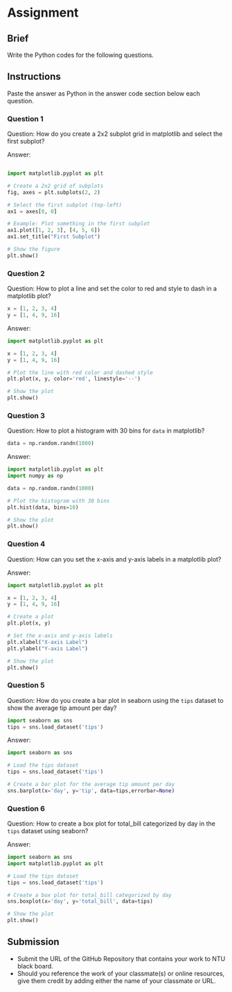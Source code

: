 # Assignment

## Brief

Write the Python codes for the following questions.

## Instructions

Paste the answer as Python in the answer code section below each question.

### Question 1

Question: How do you create a 2x2 subplot grid in matplotlib and select the first subplot?

Answer:

```python

import matplotlib.pyplot as plt

# Create a 2x2 grid of subplots
fig, axes = plt.subplots(2, 2)

# Select the first subplot (top-left)
ax1 = axes[0, 0]

# Example: Plot something in the first subplot
ax1.plot([1, 2, 3], [4, 5, 6])
ax1.set_title("First Subplot")

# Show the figure
plt.show()
```

### Question 2

Question: How to plot a line and set the color to red and style to dash in a matplotlib plot?

```python
x = [1, 2, 3, 4]
y = [1, 4, 9, 16]
```

Answer:

```python
import matplotlib.pyplot as plt

x = [1, 2, 3, 4]
y = [1, 4, 9, 16]

# Plot the line with red color and dashed style
plt.plot(x, y, color='red', linestyle='--')

# Show the plot
plt.show()
```

### Question 3

Question: How to plot a histogram with 30 bins for `data` in matplotlib?

```python
data = np.random.randn(1000)
```

Answer:

```python
import matplotlib.pyplot as plt
import numpy as np

data = np.random.randn(1000)

# Plot the histogram with 30 bins
plt.hist(data, bins=10)

# Show the plot
plt.show()
```

### Question 4

Question: How can you set the x-axis and y-axis labels in a matplotlib plot?

Answer:

```python
import matplotlib.pyplot as plt

x = [1, 2, 3, 4]
y = [1, 4, 9, 16]

# Create a plot
plt.plot(x, y)

# Set the x-axis and y-axis labels
plt.xlabel("X-axis Label")
plt.ylabel("Y-axis Label")

# Show the plot
plt.show()
```

### Question 5

Question: How do you create a bar plot in seaborn using the `tips` dataset to show the average tip amount per day?

```python
import seaborn as sns
tips = sns.load_dataset('tips')
```

Answer:

```python
import seaborn as sns

# Load the tips dataset
tips = sns.load_dataset('tips')

# Create a bar plot for the average tip amount per day
sns.barplot(x='day', y='tip', data=tips,errorbar=None)

```

### Question 6

Question: How to create a box plot for total_bill categorized by day in the `tips` dataset using seaborn?

Answer:

```python
import seaborn as sns
import matplotlib.pyplot as plt

# Load the tips dataset
tips = sns.load_dataset('tips')

# Create a box plot for total_bill categorized by day
sns.boxplot(x='day', y='total_bill', data=tips)

# Show the plot
plt.show()
```

## Submission

- Submit the URL of the GitHub Repository that contains your work to NTU black board.
- Should you reference the work of your classmate(s) or online resources, give them credit by adding either the name of your classmate or URL.

